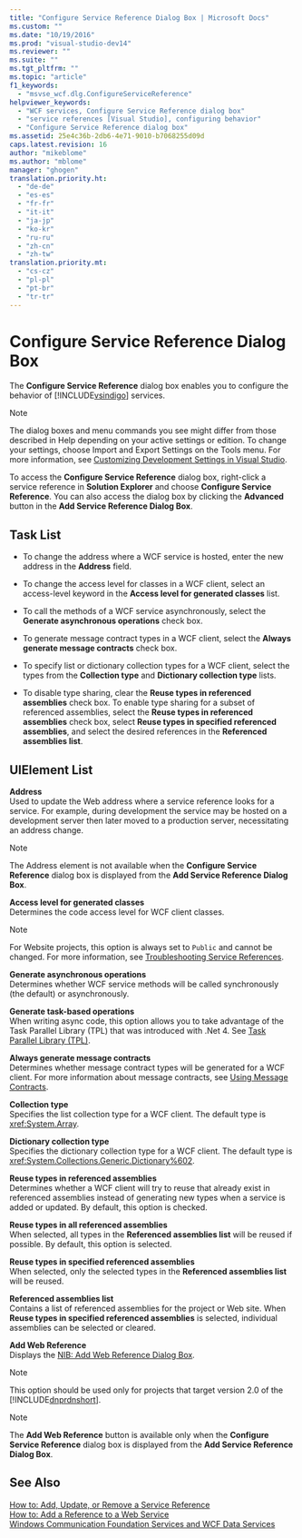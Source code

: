 ```yaml
---
title: "Configure Service Reference Dialog Box | Microsoft Docs"
ms.custom: ""
ms.date: "10/19/2016"
ms.prod: "visual-studio-dev14"
ms.reviewer: ""
ms.suite: ""
ms.tgt_pltfrm: ""
ms.topic: "article"
f1_keywords: 
  - "msvse_wcf.dlg.ConfigureServiceReference"
helpviewer_keywords: 
  - "WCF services, Configure Service Reference dialog box"
  - "service references [Visual Studio], configuring behavior"
  - "Configure Service Reference dialog box"
ms.assetid: 25e4c36b-2db6-4e71-9010-b7068255d09d
caps.latest.revision: 16
author: "mikeblome"
ms.author: "mblome"
manager: "ghogen"
translation.priority.ht: 
  - "de-de"
  - "es-es"
  - "fr-fr"
  - "it-it"
  - "ja-jp"
  - "ko-kr"
  - "ru-ru"
  - "zh-cn"
  - "zh-tw"
translation.priority.mt: 
  - "cs-cz"
  - "pl-pl"
  - "pt-br"
  - "tr-tr"
---
```

# Configure Service Reference Dialog Box
The **Configure Service Reference** dialog box enables you to configure the behavior of [!INCLUDE[vsindigo](../data-tools/includes/vsindigo_md.md)] services.  
  
> [!NOTE]
>  The dialog boxes and menu commands you see might differ from those described in Help depending on your active settings or edition. To change your settings, choose Import and Export Settings on the Tools menu. For more information, see [Customizing Development Settings in Visual Studio](http://msdn.microsoft.com/en-us/22c4debb-4e31-47a8-8f19-16f328d7dcd3).  
  
 To access the **Configure Service Reference** dialog box, right-click a service reference in **Solution Explorer** and choose **Configure Service Reference**. You can also access the dialog box by clicking the **Advanced** button in the **Add Service Reference Dialog Box**.  
  
## Task List  
  
-   To change the address where a WCF service is hosted, enter the new address in the **Address** field.  
  
-   To change the access level for classes in a WCF client, select an access-level keyword in the **Access level for generated classes** list.  
  
-   To call the methods of a WCF service asynchronously, select the **Generate asynchronous operations** check box.  
  
-   To generate message contract types in a WCF client, select the **Always generate message contracts** check box.  
  
-   To specify list or dictionary collection types for a WCF client, select the types from the **Collection type** and **Dictionary collection type** lists.  
  
-   To disable type sharing, clear the **Reuse types in referenced assemblies** check box. To enable type sharing for a subset of referenced assemblies, select the **Reuse types in referenced assemblies** check box, select **Reuse types in specified referenced assemblies**, and select the desired references in the **Referenced assemblies list**.  
  
## UIElement List  
 **Address**  
 Used to update the Web address where a service reference looks for a service. For example, during development the service may be hosted on a development server then later moved to a production server, necessitating an address change.  
  
> [!NOTE]
>  The Address element is not available when the **Configure Service Reference** dialog box is displayed from the **Add Service Reference Dialog Box**.  
  
 **Access level for generated classes**  
 Determines the code access level for WCF client classes.  
  
> [!NOTE]
>  For Website projects, this option is always set to `Public` and cannot be changed. For more information, see [Troubleshooting Service References](../data-tools/troubleshooting-service-references.md).  
  
 **Generate asynchronous operations**  
 Determines whether WCF service methods will be called synchronously (the default) or asynchronously.  
  
 **Generate task-based operations**  
 When writing async code, this option allows you to take advantage of the Task Parallel Library (TPL) that was introduced with .Net 4. See [Task Parallel Library (TPL)](http://msdn.microsoft.com/library/dd460717.aspx).  
  
 **Always generate message contracts**  
 Determines whether message contract types will be generated for a WCF client. For more information about message contracts, see [Using Message Contracts](../Topic/Using%20Message%20Contracts.md).  
  
 **Collection type**  
 Specifies the list collection type for a WCF client. The default type is <xref:System.Array>.  
  
 **Dictionary collection type**  
 Specifies the dictionary collection type for a WCF client. The default type is <xref:System.Collections.Generic.Dictionary%602>.  
  
 **Reuse types in referenced assemblies**  
 Determines whether a WCF client will try to reuse that already exist in referenced assemblies instead of generating new types when a service is added or updated. By default, this option is checked.  
  
 **Reuse types in all referenced assemblies**  
 When selected, all types in the **Referenced assemblies list** will be reused if possible. By default, this option is selected.  
  
 **Reuse types in specified referenced assemblies**  
 When selected, only the selected types in the **Referenced assemblies list** will be reused.  
  
 **Referenced assemblies list**  
 Contains a list of referenced assemblies for the project or Web site. When **Reuse types in specified referenced assemblies** is selected, individual assemblies can be selected or cleared.  
  
 **Add Web Reference**  
 Displays the [NIB: Add Web Reference Dialog Box](http://msdn.microsoft.com/en-us/bdf05776-c591-40af-bfd7-e1e2aa1e87b5).  
  
> [!NOTE]
>  This option should be used only for projects that target version 2.0 of the [!INCLUDE[dnprdnshort](../code-quality/includes/dnprdnshort_md.md)].  
  
> [!NOTE]
>  The **Add Web Reference** button is available only when the **Configure Service Reference** dialog box is displayed from the **Add Service Reference Dialog Box**.  
  
## See Also  
 [How to: Add, Update, or Remove a Service Reference](../Topic/How%20to:%20Add,%20Update,%20or%20Remove%20a%20Service%20Reference.md)   
 [How to: Add a Reference to a Web Service](../Topic/How%20to:%20Add%20a%20Reference%20to%20a%20Web%20Service.md)   
 [Windows Communication Foundation Services and WCF Data Services](../data-tools/configure-service-reference-dialog-box.md)